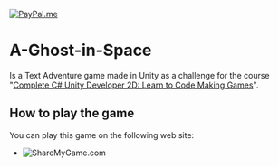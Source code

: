 <a href="https://www.paypal.com/paypalme/SimoneStarace" target="_blank"><img src="https://img.shields.io/badge/Paypal-Donate-blue?logo=paypal" alt="PayPal.me"></a>

# A-Ghost-in-Space
Is a Text Adventure game made in Unity as a challenge for the course "[Complete C# Unity Developer 2D: Learn to Code Making Games](https://www.udemy.com/course/unitycourse/)".

## How to play the game
You can play this game on the following web site:
- ![ShareMyGame.com](https://sharemygame.com/@Reaver/a-ghost-in-space)
